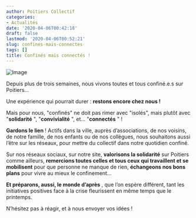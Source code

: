 ```yaml
---
author: Poitiers Collectif
categories:
- Actualités
date: '2020-04-06T00:42:18'
draft: false
lastmod: '2020-04-06T00:52:21'
slug: confines-mais-connectes
tags: []
title: Confinés mais connectés !
---
```


![Image](/images/2025/confines-mais-connectes/confinés-mais-connectés-fb-1024x537.png)

Depuis plus de trois semaines, nous vivons toutes et tous confiné.e.s sur Poitiers…

Une expérience qui pourrait durer : **restons encore chez nous !**

Mais pour nous, "confinés" ne doit pas rimer avec "isolés", mais plutôt avec "**solidarité** ", "**convivialité** ", et… "**connectés** " !

**Gardons le lien** ! Actifs dans la ville, auprès d’associations, de nos voisins, de notre famille, de nos enfants ou de nos collègues, nous souhaitons aussi l’être sur les réseaux, pour mettre du collectif dans notre quotidien confiné.

Sur nos réseaux sociaux, sur notre site, **valorisons la solidarité** sur Poitiers comme ailleurs, **remercions toutes celles et tous ceux qui travaillent et se mobilisent** pour que personne ne manque de rien, **échangeons nos bons plans** pour vivre au mieux le confinement…

**Et préparons, aussi, le monde d’après** , que l’on espère différent, tant les initiatives positives face à la crise fleurissent en même temps que le printemps.

N’hésitez pas à réagir, et à nous envoyer vos idées !
